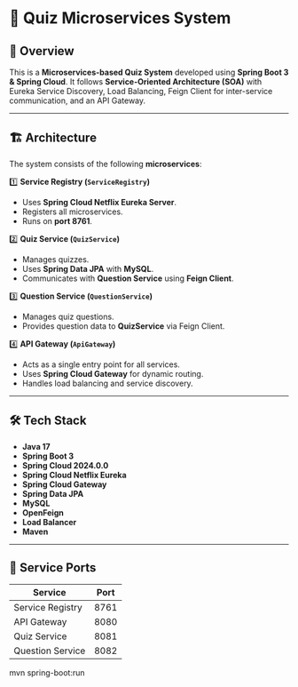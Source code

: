 # 🎯 Quiz Microservices System

## 📝 Overview
This is a **Microservices-based Quiz System** developed using **Spring Boot 3 & Spring Cloud**. It follows **Service-Oriented Architecture (SOA)** with Eureka Service Discovery, Load Balancing, Feign Client for inter-service communication, and an API Gateway.

---

## 🏗️ Architecture
The system consists of the following **microservices**:

1️⃣ **Service Registry (`ServiceRegistry`)**  
   - Uses **Spring Cloud Netflix Eureka Server**.  
   - Registers all microservices.  
   - Runs on **port 8761**.

2️⃣ **Quiz Service (`QuizService`)**  
   - Manages quizzes.  
   - Uses **Spring Data JPA** with **MySQL**.  
   - Communicates with **Question Service** using **Feign Client**.

3️⃣ **Question Service (`QuestionService`)**  
   - Manages quiz questions.  
   - Provides question data to **QuizService** via Feign Client.  

4️⃣ **API Gateway (`ApiGateway`)**  
   - Acts as a single entry point for all services.  
   - Uses **Spring Cloud Gateway** for dynamic routing.  
   - Handles load balancing and service discovery.

---

## 🛠️ Tech Stack
- **Java 17**
- **Spring Boot 3**
- **Spring Cloud 2024.0.0**
- **Spring Cloud Netflix Eureka**
- **Spring Cloud Gateway**
- **Spring Data JPA**
- **MySQL**
- **OpenFeign**
- **Load Balancer**
- **Maven**

---

## 🔌 Service Ports
| Service            | Port  |
|--------------------|------|
| Service Registry  | 8761 |
| API Gateway       | 8080 |
| Quiz Service      | 8081 |
| Question Service  | 8082 |


mvn spring-boot:run
